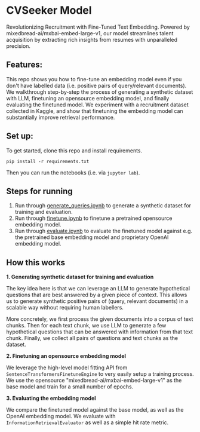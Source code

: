 # CVSeeker Model

Revolutionizing Recruitment with Fine-Tuned Text Embedding. Powered by mixedbread-ai/mxbai-embed-large-v1, our model streamlines talent acquisition by extracting rich insights from resumes with unparalleled precision.

## Features:

This repo shows you how to fine-tune an embedding model even if you don't have labelled data (i.e. positive pairs of query/relevant documents). We walkthrough step-by-step the process of generating a synthetic dataset with LLM, finetuning an opensource embedding model, and finally evaluating the finetuned model. We experiment with a recruitment dataset collected in Kaggle, and show that finetuning the embedding model can substantially improve retrieval performance.

## Set up:

To get started, clone this repo and install requirements.

```
pip install -r requirements.txt
```

Then you can run the notebooks (i.e. via `jupyter lab`).

## Steps for running

1. Run through [generate_queries.ipynb](./generate_queries.ipynb) to generate a synthetic dataset for training and evaluation.
2. Run through [finetune.ipynb](./finetune.ipynb) to finetune a pretrained opensource embedding model.
3. Run through [evaluate.ipynb](./evaluate.ipynb) to evaluate the finetuned model against e.g. the pretrained base embedding model and proprietary OpenAI embedding model.

## How this works

**1. Generating synthetic dataset for training and evaluation**

The key idea here is that we can leverage an LLM to generate hypothetical questions that are best answered by a given piece of context. This allows us to generate synthetic positive pairs of (query, relevant documents) in a scalable way without requiring human labellers.

More concretely, we first process the given documents into a corpus of text chunks. Then for each text chunk, we use LLM to generate a few hypothetical questions that can be answered with information from that text chunk. Finally, we collect all pairs of questions and text chunks as the dataset.

**2. Finetuning an opensource embedding model**

We leverage the high-level model fitting API from `SentenceTransformersFinetuneEngine` to very easily setup a training process. We use the opensource "mixedbread-ai/mxbai-embed-large-v1" as the base model and train for a small number of epochs.

**3. Evaluating the embedding model**

We compare the finetuned model against the base model, as well as the OpenAI embedding model. We evaluate with `InformationRetrievalEvaluator` as well as a simple hit rate metric.
